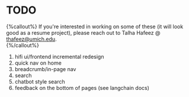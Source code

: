 # TODO

{%callout%}
If you're interested in working on some of these (it will look good as a resume project), please reach out to Talha Hafeez @ <thafeez@umich.edu>.  
{%/callout%}

1. hifi ui/frontend incremental redesign
2. quick nav on home
3. breadcrumb/in-page nav
4. search
5. chatbot style search
6. feedback on the bottom of pages (see langchain docs)
